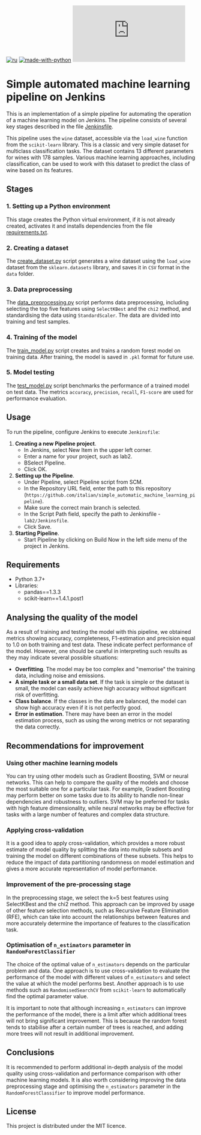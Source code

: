 [![ru](https://img.shields.io/badge/lang-ru-red.svg)](README.ru.md)
[![made-with-python](https://img.shields.io/badge/Made%20with-Python-1f425f.svg)](https://www.python.org/)
[![GitHub license](https://badgen.net/github/license/Naereen/Strapdown.js)](https://github.com/italian/simple_automatic_machine_learning_pipeline/blob/main/LICENSE)

# Simple automated machine learning pipeline on Jenkins

This is an implementation of a simple pipeline for automating the operation of a machine learning model on Jenkins. The pipeline consists of several key stages described in the file [Jenkinsfile](./Jenkinsfile).

This pipeline uses the `wine` dataset, accessible via the `load_wine` function from the `scikit-learn` library. This is a classic and very simple dataset for multiclass classification tasks. The dataset contains 13 different parameters for wines with 178 samples. Various machine learning approaches, including classification, can be used to work with this dataset to predict the class of wine based on its features.

## Stages

### 1. Setting up a Python environment

This stage creates the Python virtual environment, if it is not already created, activates it and installs dependencies from the file [requirements.txt](./requirements.txt).

### 2. Creating a dataset

The [create_dataset.py](./python_scripts/create_dataset.py) script generates a wine dataset using the `load_wine` dataset from the `sklearn.datasets` library, and saves it in `CSV` format in the `data` folder.

### 3. Data preprocessing

The [data_preprocessing.py](./python_scripts/data_preprocessing.py) script performs data preprocessing, including selecting the top five features using `SelectKBest` and the `chi2` method, and standardising the data using `StandardScaler`. The data are divided into training and test samples.

### 4. Training of the model

The [train_model.py](./python_scripts/train_model.py) script creates and trains a random forest model on training data. After training, the model is saved in `.pkl` format for future use.

### 5. Model testing

The [test_model.py](./python_scripts/test_model.py) script benchmarks the performance of a trained model on test data. The metrics `accuracy`, `precision`, `recall`, `F1-score` are used for performance evaluation.

## Usage

To run the pipeline, configure Jenkins to execute `Jenkinsfile`:
1. **Creating a new Pipeline project**.
   - In Jenkins, select New Item in the upper left corner.
   - Enter a name for your project, such as lab2.
   - ВSelect Pipeline.
   - Click OK.
2. **Setting up the Pipeline**.
   - Under Pipeline, select Pipeline script from SCM.
   - In the Repository URL field, enter the path to this repository (`https://github.com/italian/simple_automatic_machine_learning_pipeline`).
   - Make sure the correct main branch is selected.
   - In the Script Path field, specify the path to Jenkinsfile - `lab2/Jenkinsfile`.
   - Click Save.
3. **Starting Pipeline**.
   - Start Pipeline by clicking on Build Now in the left side menu of the project in Jenkins.

## Requirements

- Python 3.7+
- Libraries:
    - pandas==1.3.3
    - scikit-learn==1.4.1.post1

## Analysing the quality of the model

As a result of training and testing the model with this pipeline, we obtained metrics showing accuracy, completeness, F1-estimation and precision equal to 1.0 on both training and test data. These indicate perfect performance of the model. However, one should be careful in interpreting such results as they may indicate several possible situations:

- **Overfitting**. The model may be too complex and "memorise" the training data, including noise and emissions.
- **A simple task or a small data set**. If the task is simple or the dataset is small, the model can easily achieve high accuracy without significant risk of overfitting.
- **Class balance**. If the classes in the data are balanced, the model can show high accuracy even if it is not perfectly good.
- **Error in estimation**. There may have been an error in the model estimation process, such as using the wrong metrics or not separating the data correctly.

## Recommendations for improvement

### **Using other machine learning models**

You can try using other models such as Gradient Boosting, SVM or neural networks. This can help to compare the quality of the models and choose the most suitable one for a particular task. For example, Gradient Boosting may perform better on some tasks due to its ability to handle non-linear dependencies and robustness to outliers. SVM may be preferred for tasks with high feature dimensionality, while neural networks may be effective for tasks with a large number of features and complex data structure.

### **Applying cross-validation**

It is a good idea to apply cross-validation, which provides a more robust estimate of model quality by splitting the data into multiple subsets and training the model on different combinations of these subsets. This helps to reduce the impact of data partitioning randomness on model estimation and gives a more accurate representation of model performance.

### **Improvement of the pre-processing stage**

In the preprocessing stage, we select the k=5 best features using SelectKBest and the chi2 method. This approach can be improved by usage of other feature selection methods, such as Recursive Feature Elimination (RFE), which can take into account the relationships between features and more accurately determine the importance of features to the classification task.

### **Optimisation of `n_estimators` parameter in `RandomForestClassifier`**

The choice of the optimal value of `n_estimators` depends on the particular problem and data. One approach is to use cross-validation to evaluate the performance of the model with different values of `n_estimators` and select the value at which the model performs best. Another approach is to use methods such as `RandomisedSearchCV` from `scikit-learn` to automatically find the optimal parameter value.

It is important to note that although increasing `n_estimators` can improve the performance of the model, there is a limit after which additional trees will not bring significant improvement. This is because the random forest tends to stabilise after a certain number of trees is reached, and adding more trees will not result in additional improvement.

## Conclusions

It is recommended to perform additional in-depth analysis of the model quality using cross-validation and performance comparison with other machine learning models. It is also worth considering improving the data preprocessing stage and optimising the `n_estimators` parameter in the `RandomForestClassifier` to improve model performance.

## License

This project is distributed under the MIT licence.